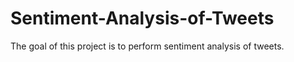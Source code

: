 # Sentiment-Analysis-of-Tweets

The goal of this project is to perform sentiment analysis of tweets.
